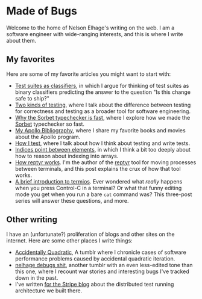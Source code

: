 # Made of Bugs

Welcome to the home of Nelson Elhage's writing on the web. I am a software engineer with wide-ranging interests, and this is where I write about them.

## My favorites

Here are some of my favorite articles you might want to start with:

- [Test suites as classifiers](/post/test-suites-as-classifiers/), in which I argue for thinking of test suites as binary classifiers predicting the answer to the question "Is this change safe to ship?"
- [Two kinds of testing](/post/two-kinds-of-testing/), where I talk about the difference between testing for correctness and testing as a broader tool for software engineering.
- [Why the Sorbet typechecker is fast](/post/why-sorbet-is-fast/), where I explore how we made the [Sorbet](https://sorbet.org) typechecker so fast.
- [My Apollo Bibliography](/post/apollo-bibliography/), where I share my favorite books and movies about the Apollo program.
- [How I test](/2016/12/how-i-test/), where I talk about how I think about testing and write tests.
- [Indices point between elements](/2015/08/indices-point-between-elements/), in which I think a bit too deeply about how to reason about indexing into arrays.
- [How reptyr works](2011/02/changing-ctty/). I'm the author of the [reptyr](https://github.com/nelhage/reptyr) tool for moving processes between terminals, and this post explains the crux of how that tool works.
- [A brief introduction to termios](/2009/12/a-brief-introduction-to-termios/). Ever wondered what _really_ happens when you press Control-C in a terminal? Or what that funny editing mode you get when you run a bare `cat` command was? This three-post series will answer these questions, and more.

## Other writing

I have an (unfortunate?) proliferation of blogs and other sites on the internet. Here are some other places I write things:

- [Accidentally Quadratic](https://accidentallyquadratic.tumblr.com), A tumblr where I chronicle cases of software performance problems caused by accidental quadratic iteration.
- [nelhage debugs shit](https://nelhagedebugsshit.tumblr.com/), another tumblr with an even less-edited tone than this one, where I recount war stories and interesting bugs I've tracked down in the past.
- I've written [for the Stripe blog](https://stripe.com/blog/distributed-ruby-testing) about the distributed test running architecture we built there.
